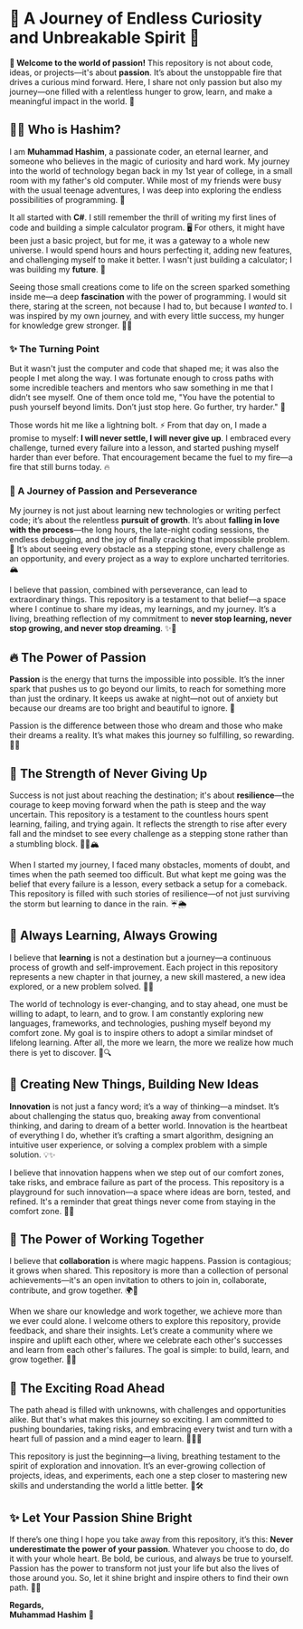 # 🌟 A Journey of Endless Curiosity and Unbreakable Spirit 🌟

**🌈 Welcome to the world of passion!** This repository is not about code, ideas, or projects—it's about **passion**. It’s about the unstoppable fire that drives a curious mind forward. Here, I share not only passion but also my journey—one filled with a relentless hunger to grow, learn, and make a meaningful impact in the world. 🚀

## 🧑‍💻 Who is Hashim?

I am **Muhammad Hashim**, a passionate coder, an eternal learner, and someone who believes in the magic of curiosity and hard work. My journey into the world of technology began back in my 1st year of college, in a small room with my father's old computer. While most of my friends were busy with the usual teenage adventures, I was deep into exploring the endless possibilities of programming. 🌌

It all started with **C#**. I still remember the thrill of writing my first lines of code and building a simple calculator program. 🖥️ For others, it might have been just a basic project, but for me, it was a gateway to a whole new universe. I would spend hours and hours perfecting it, adding new features, and challenging myself to make it better. I wasn't just building a calculator; I was building my **future**. 🔮

Seeing those small creations come to life on the screen sparked something inside me—a deep **fascination** with the power of programming. I would sit there, staring at the screen, not because I had to, but because I *wanted* to. I was inspired by my own journey, and with every little success, my hunger for knowledge grew stronger. 🌱🚀

### ✨ The Turning Point

But it wasn't just the computer and code that shaped me; it was also the people I met along the way. I was fortunate enough to cross paths with some incredible teachers and mentors who saw something in me that I didn’t see myself. One of them once told me, "You have the potential to push yourself beyond limits. Don’t just stop here. Go further, try harder." 🌠

Those words hit me like a lightning bolt. ⚡ From that day on, I made a promise to myself: **I will never settle, I will never give up**. I embraced every challenge, turned every failure into a lesson, and started pushing myself harder than ever before. That encouragement became the fuel to my fire—a fire that still burns today. 🔥

### 🌻 A Journey of Passion and Perseverance

My journey is not just about learning new technologies or writing perfect code; it’s about the relentless **pursuit of growth**. It’s about **falling in love with the process**—the long hours, the late-night coding sessions, the endless debugging, and the joy of finally cracking that impossible problem. 🧩 It’s about seeing every obstacle as a stepping stone, every challenge as an opportunity, and every project as a way to explore uncharted territories. 🏔️

I believe that passion, combined with perseverance, can lead to extraordinary things. This repository is a testament to that belief—a space where I continue to share my ideas, my learnings, and my journey. It’s a living, breathing reflection of my commitment to **never stop learning, never stop growing, and never stop dreaming**. ✨🌠

## 🔥 The Power of Passion

**Passion** is the energy that turns the impossible into possible. It’s the inner spark that pushes us to go beyond our limits, to reach for something more than just the ordinary. It keeps us awake at night—not out of anxiety but because our dreams are too bright and beautiful to ignore. 🌌

Passion is the difference between those who dream and those who make their dreams a reality. It’s what makes this journey so fulfilling, so rewarding. 🌺💡

## 💪 The Strength of Never Giving Up

Success is not just about reaching the destination; it's about **resilience**—the courage to keep moving forward when the path is steep and the way uncertain. This repository is a testament to the countless hours spent learning, failing, and trying again. It reflects the strength to rise after every fall and the mindset to see every challenge as a stepping stone rather than a stumbling block. 🏋️‍♂️🏔️

When I started my journey, I faced many obstacles, moments of doubt, and times when the path seemed too difficult. But what kept me going was the belief that every failure is a lesson, every setback a setup for a comeback. This repository is filled with such stories of resilience—of not just surviving the storm but learning to dance in the rain. ☔🌦️

## 🌱 Always Learning, Always Growing

I believe that **learning** is not a destination but a journey—a continuous process of growth and self-improvement. Each project in this repository represents a new chapter in that journey, a new skill mastered, a new idea explored, or a new problem solved. 📘🌿

The world of technology is ever-changing, and to stay ahead, one must be willing to adapt, to learn, and to grow. I am constantly exploring new languages, frameworks, and technologies, pushing myself beyond my comfort zone. My goal is to inspire others to adopt a similar mindset of lifelong learning. After all, the more we learn, the more we realize how much there is yet to discover. 🚀🔍

## 🚀 Creating New Things, Building New Ideas

**Innovation** is not just a fancy word; it’s a way of thinking—a mindset. It’s about challenging the status quo, breaking away from conventional thinking, and daring to dream of a better world. Innovation is the heartbeat of everything I do, whether it’s crafting a smart algorithm, designing an intuitive user experience, or solving a complex problem with a simple solution. 💡✨

I believe that innovation happens when we step out of our comfort zones, take risks, and embrace failure as part of the process. This repository is a playground for such innovation—a space where ideas are born, tested, and refined. It's a reminder that great things never come from staying in the comfort zone. 🚧🚀

## 🤝 The Power of Working Together

I believe that **collaboration** is where magic happens. Passion is contagious; it grows when shared. This repository is more than a collection of personal achievements—it's an open invitation to others to join in, collaborate, contribute, and grow together. 🌍🤗

When we share our knowledge and work together, we achieve more than we ever could alone. I welcome others to explore this repository, provide feedback, and share their insights. Let’s create a community where we inspire and uplift each other, where we celebrate each other's successes and learn from each other's failures. The goal is simple: to build, learn, and grow together. 🤝💪

## 🌟 The Exciting Road Ahead

The path ahead is filled with unknowns, with challenges and opportunities alike. But that's what makes this journey so exciting. I am committed to pushing boundaries, taking risks, and embracing every twist and turn with a heart full of passion and a mind eager to learn. 🚴‍♂️💖

This repository is just the beginning—a living, breathing testament to the spirit of exploration and innovation. It’s an ever-growing collection of projects, ideas, and experiments, each one a step closer to mastering new skills and understanding the world a little better. 🌠🛠️

## ✨ Let Your Passion Shine Bright

If there’s one thing I hope you take away from this repository, it’s this: **Never underestimate the power of your passion**. Whatever you choose to do, do it with your whole heart. Be bold, be curious, and always be true to yourself. Passion has the power to transform not just your life but also the lives of those around you. So, let it shine bright and inspire others to find their own path. 🌈💖

**Regards,**  
**Muhammad Hashim** 🌟
